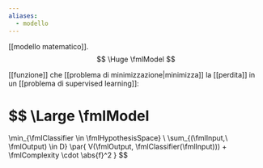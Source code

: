 ```yaml
---
aliases:
  - modello
---
```

[[modello matematico]].
$$
\Huge
\fmlModel
$$

[[funzione]] che [[problema di minimizzazione|minimizza]] la [[perdita]] in un [[problema di supervised learning]]:

$$
\Large
\fmlModel
=
\min_{\fmlClassifier \in \fmlHypothesisSpace}
\ 
\sum_{(\fmlInput,\ \fmlOutput) \in D}
	\par{
		V(\fmlOutput, \fmlClassifier(\fmlInput)))
		+
		\fmlComplexity
		\cdot
		\abs{f}^2
	}
$$
